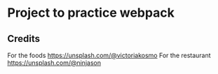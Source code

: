 # Project to practice webpack

## Credits
For the foods
https://unsplash.com/@victoriakosmo
For the restaurant
https://unsplash.com/@ninjason
